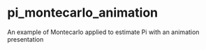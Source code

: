 # pi_montecarlo_animation
An example of Montecarlo applied to estimate Pi with an animation presentation
